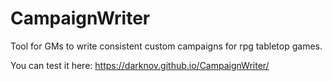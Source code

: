 # CampaignWriter
Tool for GMs to write consistent custom campaigns for rpg tabletop games. 

You can test it here: https://darknov.github.io/CampaignWriter/
